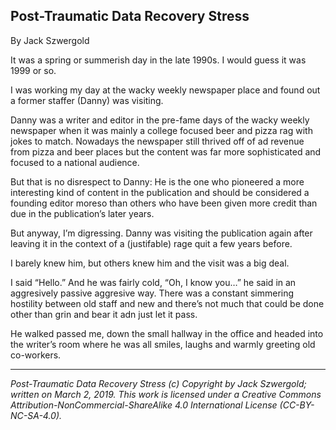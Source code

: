## Post-Traumatic Data Recovery Stress

By Jack Szwergold

It was a spring or summerish day in the late 1990s. I would guess it was 1999 or so.

I was working my day at the wacky weekly newspaper place and found out a former staffer (Danny) was visiting.

Danny was a writer and editor in the pre-fame days of the wacky weekly newspaper when it was mainly a college focused beer and pizza rag with jokes to match. Nowadays the newspaper still thrived off of ad revenue from pizza and beer places but the content was far more sophisticated and focused to a national audience.

But that is no disrespect to Danny: He is the one who pioneered a more interesting kind of content in the publication and should be considered a founding editor moreso than others who have been given more credit than due in the publication’s later years.

But anyway, I’m digressing. Danny was visiting the publication again after leaving it in the context of a (justifable) rage quit a few years before.

I barely knew him, but others knew him and the visit was a big deal.

I said “Hello.” And he was fairly cold, “Oh, I know you…” he said in an aggresively passive aggresive way. There was a constant simmering hostility between old staff and new and there’s not much that could be done other than grin and bear it adn just let it pass.

He walked passed me, down the small hallway in the office and headed into the writer’s room where he was all smiles, laughs and warmly greeting old co-workers.

***

*Post-Traumatic Data Recovery Stress (c) Copyright by Jack Szwergold; written on March 2, 2019. This work is licensed under a Creative Commons Attribution-NonCommercial-ShareAlike 4.0 International License (CC-BY-NC-SA-4.0).*